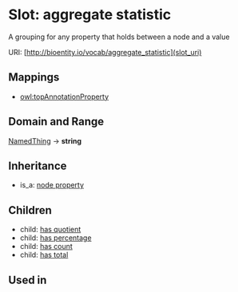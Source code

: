 # Slot: aggregate statistic


A grouping for any property that holds between a node and a value

URI: [http://bioentity.io/vocab/aggregate_statistic](slot_uri)
## Mappings

 * [owl:topAnnotationProperty](http://purl.obolibrary.org/obo/owl_topAnnotationProperty)
## Domain and Range

[NamedThing](NamedThing.md) -> **string**
## Inheritance

 *  is_a: [node property](node_property.md)
## Children

 *  child: [has quotient](has_quotient.md)
 *  child: [has percentage](has_percentage.md)
 *  child: [has count](has_count.md)
 *  child: [has total](has_total.md)
## Used in

